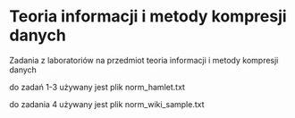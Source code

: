 # Teoria informacji i metody kompresji danych
Zadania z laboratoriów na przedmiot teoria informacji i metody kompresji danych

do zadań 1-3 używany jest plik norm_hamlet.txt

do zadania 4 używany jest plik norm_wiki_sample.txt